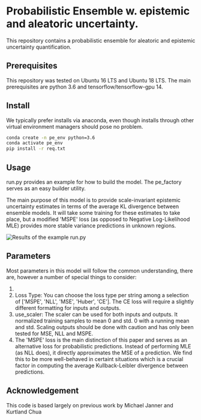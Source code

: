 # Probabilistic Ensemble w. epistemic and aleatoric uncertainty.
This repository contains a probabilistic ensemble for aleatoric and epistemic uncertainty quantification.

## Prerequisites
This repository was tested on Ubuntu 16 LTS and Ubuntu 18 LTS. The main prerequisites are python 3.6 and tensorflow/tensorflow-gpu 14. 

## Install
We typically prefer installs via anaconda, even though installs through other virtual environment managers should pose no problem.


``` bash
conda create -n pe_env python=3.6
conda activate pe_env
pip install -r req.txt
```

## Usage
run.py provides an example for how to build the model. The pe_factory serves as an easy builder utility.

The main purpose of this model is to provide scale-invariant epistemic uncertainty estimates in terms of the average KL divergence between ensemble models. It will take some training for these estimates to take place, but a modified 'MSPE' loss (as opposed to Negative Log-Likelihood MLE) provides more stable variance predictions in unknown regions. 

![Results of the example run.py](https://lh3.googleusercontent.com/pw/ACtC-3cWhZQNPlDDqQC-YtzXaFgA1cDyIt0AyxFBdkj_lNdcQxwXMBdJH2IHKbrk9LfvCDykJa7Qwf7gEiPP-hkor-cLuousEae3jipKl9JGqeil8wh7yrbO-HKSPV1aWxwcjrvnYlMlvUxW6wVT68gzu2gFfw=w1549-h911-no?authuser=0)

## Parameters
Most parameters in this model will follow the common understanding, there are, however a number of special things to consider:

1. 
2. Loss Type: You can choose the loss type per string among a selection of ['MSPE', 'NLL', 'MSE', 'Huber', 'CE']. The CE loss will require a slightly different formatting for inputs and outputs. 
3. use_scaler: The scaler can be used for both inputs and outputs. It normalized training samples to mean 0 and std. 0 with a running mean and std. Scaling outputs should be done with caution and has only been tested for MSE, NLL and MSPE.
4. The 'MSPE' loss is the main distinction of this paper and serves as an alternative loss for probabilistic predictions. Instead of performing MLE (as NLL does), it directly approximates the MSE of a prediction. We find this to be more well-behaved in certaint situations which is a crucial factor in computing the average Kullback-Leibler divergence between predictions. 


## Acknowledgement
This code is based largely on previous work by Michael Janner and Kurtland Chua

